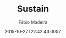 ---
title: Sustain
github: 'https://github.com/biomadeira/sustain'
demo: 'https://jekyller.github.io/sustain/'
author: Fábio Madeira
ssg:
  - Jekyll
cms:
  - No Cms
date: 2015-10-27T22:42:43.000Z
github_branch: gh-pages
description: "\U0001F3B9 Personal blog powered by Jekyll"
stale: true
---